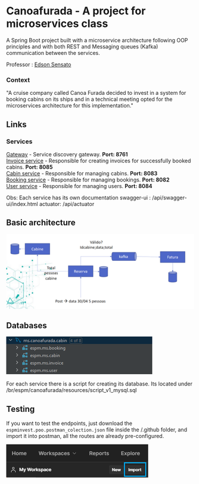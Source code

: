 # Canoafurada - A project for microservices class

A Spring Boot project built with a microservice architecture following OOP principles and with both REST and Messaging queues (Kafka) communication between the services.

Professor : [Edson Sensato](https://github.com/esensato)

### Context
"A cruise company called Canoa Furada decided to invest in a system for booking cabins on its ships and
in a technical meeting opted for the microservices architecture for this implementation."

## Links

### Services

[Gateway](https://github.com/PedroMiotti/espm.ms.canoafurada.gateway) - Service discovery gateway. **Port: 8761** </br>
[Invoice service](https://github.com/PedroMiotti/espm.ms.canoafurada.invoice) - Responsible for creating invoices for successfully booked cabins. **Port: 8085** </br>
[Cabin service](https://github.com/PedroMiotti/espm.ms.canoafurada.cabin) - Responsible for managing cabins. **Port: 8083**</br>
[Booking service](https://github.com/PedroMiotti/espm.ms.canoafurada.booking) - Responsible for managing bookings. **Port: 8082**</br>
[User service](https://github.com/PedroMiotti/espm.ms.canoafurada.user) - Responsible for managing users. **Port: 8084** </br>

Obs: Each service has its own documentation
swagger-ui : <url>/api/swagger-ui/index.html
actuator: <url>/api/actuator

## Basic architecture

![architecture diagram](.github/images/architecture.png "Uml diagram")

## Databases

![Databases](.github/images/dbs.png "Databases")

For each service there is a script for creating its database. Its located under /br/espm/canoafurada/resources/script_v1_mysql.sql

## Testing
If you want to test the endpoints, just download the `espminvest.poo.postman_colection.json` file inside the /.github folder, and import it into postman, all the routes are already pre-configured.

![Postman import example](https://raw.githubusercontent.com/PedroMiotti/espminvest.poo.eureka/main/.github/images/postmanimport.png "Database tables")

